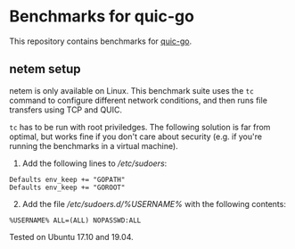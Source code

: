# Benchmarks for quic-go

This repository contains benchmarks for [quic-go](https://github.com/lucas-clemente/quic-go/).

## netem setup

netem is only available on Linux. This benchmark suite uses the `tc` command to configure different network conditions, and then runs file transfers using TCP and QUIC.

`tc` has to be run with root priviledges. The following solution is far from optimal, but works fine if you don't care about security (e.g. if you're running the benchmarks in a virtual machine).

1. Add the following lines to */etc/sudoers*:
```
Defaults env_keep += "GOPATH"
Defaults env_keep += "GOROOT"
```
2. Add the file */etc/sudoers.d/%USERNAME%* with the following contents:
```
%USERNAME% ALL=(ALL) NOPASSWD:ALL
```

Tested on Ubuntu 17.10 and 19.04.
